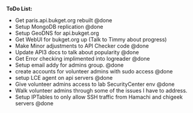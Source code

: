 __ToDo List:__

* Get paris.api.bukget.org rebuilt @done
* Setup MongoDB replication @done
* Setup GeoDNS for api.bukget.org
* Get WebUI for bukget.org up (Talk to Timmy about progress)
* Make Minor adjustments to API Checker code @done
* Update API3 docs to talk about popularity @done
* Get Error checking implimented into logreader @done
* Setup email addy for admins group. @done
* create accounts for volunteer admins with sudo access @done
* setup LCE agent on api servers @done
* Give volunteer admins access to lab SecurityCenter env @done
* Walk volunteer admins through some of the issues I have to address.
* Setup IPTables to only allow SSH traffic from Hamachi and chigeek servers @done